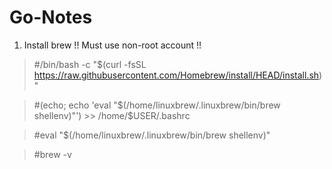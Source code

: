 # Go-Notes
1. Install brew
!! Must use non-root account !!

>#/bin/bash -c "$(curl -fsSL https://raw.githubusercontent.com/Homebrew/install/HEAD/install.sh)"

>#(echo; echo 'eval "$(/home/linuxbrew/.linuxbrew/bin/brew shellenv)"') >> /home/$USER/.bashrc

>#eval "$(/home/linuxbrew/.linuxbrew/bin/brew shellenv)"

>#brew -v

